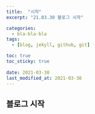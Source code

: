 ```yaml
---
title:  "시작"
excerpt: "21.03.30 블로그 시작"

categories:
  - bla-bla-bla
tags:
  - [blog, jekyll, github, git]

toc: true
toc_sticky: true
 
date: 2021-03-30
last_modified_at: 2021-03-30
---
```



<h2>블로그 시작<h2>